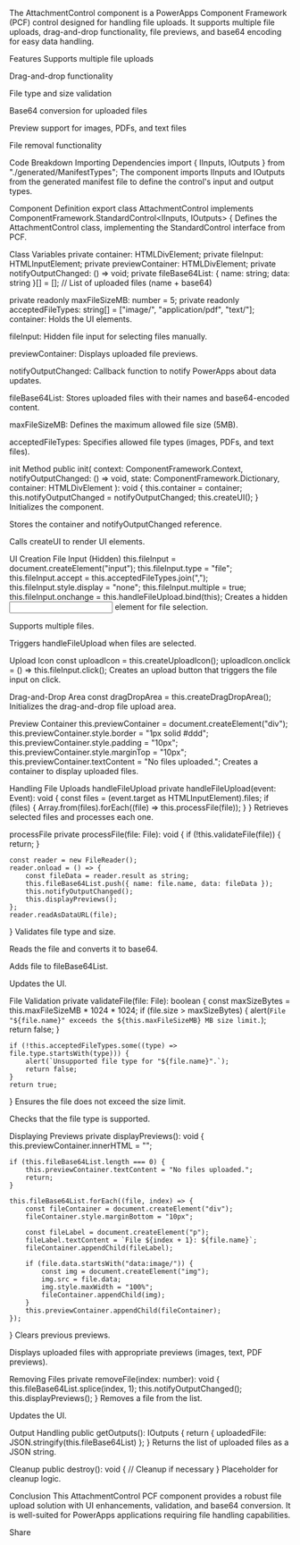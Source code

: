 The AttachmentControl component is a PowerApps Component Framework (PCF) control designed for handling file uploads. It supports multiple file uploads, drag-and-drop functionality, file previews, and base64 encoding for easy data handling.

Features
Supports multiple file uploads

Drag-and-drop functionality

File type and size validation

Base64 conversion for uploaded files

Preview support for images, PDFs, and text files

File removal functionality

Code Breakdown
Importing Dependencies
import { IInputs, IOutputs } from "./generated/ManifestTypes";
The component imports IInputs and IOutputs from the generated manifest file to define the control's input and output types.

Component Definition
export class AttachmentControl implements ComponentFramework.StandardControl<IInputs, IOutputs> {
Defines the AttachmentControl class, implementing the StandardControl interface from PCF.

Class Variables
private container: HTMLDivElement;
private fileInput: HTMLInputElement;
private previewContainer: HTMLDivElement;
private notifyOutputChanged: () => void;
private fileBase64List: { name: string; data: string }[] = []; // List of uploaded files (name + base64)

private readonly maxFileSizeMB: number = 5;
private readonly acceptedFileTypes: string[] = ["image/", "application/pdf", "text/"];
container: Holds the UI elements.

fileInput: Hidden file input for selecting files manually.

previewContainer: Displays uploaded file previews.

notifyOutputChanged: Callback function to notify PowerApps about data updates.

fileBase64List: Stores uploaded files with their names and base64-encoded content.

maxFileSizeMB: Defines the maximum allowed file size (5MB).

acceptedFileTypes: Specifies allowed file types (images, PDFs, and text files).

init Method
public init(
    context: ComponentFramework.Context<IInputs>,
    notifyOutputChanged: () => void,
    state: ComponentFramework.Dictionary,
    container: HTMLDivElement
): void {
    this.container = container;
    this.notifyOutputChanged = notifyOutputChanged;
    this.createUI();
}
Initializes the component.

Stores the container and notifyOutputChanged reference.

Calls createUI to render UI elements.

UI Creation
File Input (Hidden)
this.fileInput = document.createElement("input");
this.fileInput.type = "file";
this.fileInput.accept = this.acceptedFileTypes.join(",");
this.fileInput.style.display = "none";
this.fileInput.multiple = true;
this.fileInput.onchange = this.handleFileUpload.bind(this);
Creates a hidden <input> element for file selection.

Supports multiple files.

Triggers handleFileUpload when files are selected.

Upload Icon
const uploadIcon = this.createUploadIcon();
uploadIcon.onclick = () => this.fileInput.click();
Creates an upload button that triggers the file input on click.

Drag-and-Drop Area
const dragDropArea = this.createDragDropArea();
Initializes the drag-and-drop file upload area.

Preview Container
this.previewContainer = document.createElement("div");
this.previewContainer.style.border = "1px solid #ddd";
this.previewContainer.style.padding = "10px";
this.previewContainer.style.marginTop = "10px";
this.previewContainer.textContent = "No files uploaded.";
Creates a container to display uploaded files.

Handling File Uploads
handleFileUpload
private handleFileUpload(event: Event): void {
    const files = (event.target as HTMLInputElement).files;
    if (files) {
        Array.from(files).forEach((file) => this.processFile(file));
    }
}
Retrieves selected files and processes each one.

processFile
private processFile(file: File): void {
    if (!this.validateFile(file)) {
        return;
    }

    const reader = new FileReader();
    reader.onload = () => {
        const fileData = reader.result as string;
        this.fileBase64List.push({ name: file.name, data: fileData });
        this.notifyOutputChanged();
        this.displayPreviews();
    };
    reader.readAsDataURL(file);
}
Validates file type and size.

Reads the file and converts it to base64.

Adds file to fileBase64List.

Updates the UI.

File Validation
private validateFile(file: File): boolean {
    const maxSizeBytes = this.maxFileSizeMB * 1024 * 1024;
    if (file.size > maxSizeBytes) {
        alert(`File "${file.name}" exceeds the ${this.maxFileSizeMB} MB size limit.`);
        return false;
    }

    if (!this.acceptedFileTypes.some((type) => file.type.startsWith(type))) {
        alert(`Unsupported file type for "${file.name}".`);
        return false;
    }
    return true;
}
Ensures the file does not exceed the size limit.

Checks that the file type is supported.

Displaying Previews
private displayPreviews(): void {
    this.previewContainer.innerHTML = "";

    if (this.fileBase64List.length === 0) {
        this.previewContainer.textContent = "No files uploaded.";
        return;
    }

    this.fileBase64List.forEach((file, index) => {
        const fileContainer = document.createElement("div");
        fileContainer.style.marginBottom = "10px";

        const fileLabel = document.createElement("p");
        fileLabel.textContent = `File ${index + 1}: ${file.name}`;
        fileContainer.appendChild(fileLabel);

        if (file.data.startsWith("data:image/")) {
            const img = document.createElement("img");
            img.src = file.data;
            img.style.maxWidth = "100%";
            fileContainer.appendChild(img);
        }
        this.previewContainer.appendChild(fileContainer);
    });
}
Clears previous previews.

Displays uploaded files with appropriate previews (images, text, PDF previews).

Removing Files
private removeFile(index: number): void {
    this.fileBase64List.splice(index, 1);
    this.notifyOutputChanged();
    this.displayPreviews();
}
Removes a file from the list.

Updates the UI.

Output Handling
public getOutputs(): IOutputs {
    return { uploadedFile: JSON.stringify(this.fileBase64List) };
}
Returns the list of uploaded files as a JSON string.

Cleanup
public destroy(): void {
    // Cleanup if necessary
}
Placeholder for cleanup logic.

Conclusion
This AttachmentControl PCF component provides a robust file upload solution with UI enhancements, validation, and base64 conversion. It is well-suited for PowerApps applications requiring file handling capabilities.

Share
